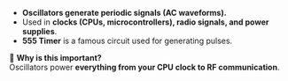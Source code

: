 - **Oscillators generate periodic signals (AC waveforms).**
- Used in **clocks (CPUs, microcontrollers), radio signals, and power supplies**.
- **555 Timer** is a famous circuit used for generating pulses.

🔹 **Why is this important?**  
Oscillators power **everything from your CPU clock to RF communication**.